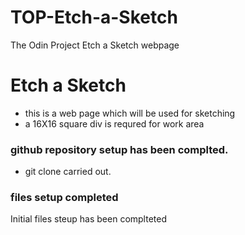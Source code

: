 # TOP-Etch-a-Sketch
The Odin Project Etch a Sketch webpage
# Etch a Sketch 

- this is a web page which will be used for sketching
- a 16X16 square div is requred for work area

### github repository setup has been complted.

- git clone carried out.

### files setup completed
Initial files steup has been complteted